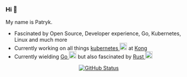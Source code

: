### Hi 👋

My name is Patryk.

- Fascinated by Open Source, Developer experience, Go, Kubernetes, Linux and much more
- Currently working on all things [kubernetes <img src="https://user-images.githubusercontent.com/739996/199676738-4bf887e8-c11f-4007-90c6-07703cea5cac.png" data-canonical-width="20" height="20" />](https://kubernetes.io/) at [Kong](https://konghq.com/)
- Currently wielding [Go <img src="https://user-images.githubusercontent.com/739996/199677433-b0cec49d-471d-464b-bb6c-de971fa97291.png" data-canonical-width="20" height="20" />](https://go.dev/) but also fascinated by [Rust <img src="https://user-images.githubusercontent.com/739996/199677702-fb175479-ddc6-49bd-9590-8de70f162ff0.png" data-canonical-width="20" height="20" />](https://www.rust-lang.org/)

<p align="center">
<a href="https://github.com/pmalek"><img alt="GitHub Status" src="https://github-readme-stats.vercel.app/api?username=pmalek&hide=contribs&show_icons=true&include_all_commits=true&count_private=true"/></a>
</p>
